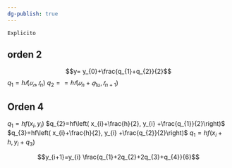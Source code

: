 ```yaml
---
dg-publish: true
---
```

	Explicito
## orden 2
$$y= y_{0}+\frac{q_{1}+q_{2}}{2}$$
$q_{1}=h 𝑓(𝑢_{𝑛},𝑡_{n} )$
$q_{2}== ℎ 𝑓(𝑢_{n} + 𝑞_{1u},𝑡_{n+1} )$

## Orden 4
$q_{1}=hf(x_{i}, y_{i})$
$q_{2}=hf\left( x_{i}+\frac{h}{2}, y_{i}  +\frac{q_{1}}{2}\right)$
$q_{3}=hf\left( x_{i}+\frac{h}{2}, y_{i}  +\frac{q_{2}}{2}\right)$
$q_{1}=hf(x_{i}+h, y_{i}+q_{3})$

$$y_{i+1}=y_{i} \frac{q_{1}+2q_{2}+2q_{3}+q_{4}}{6}$$

